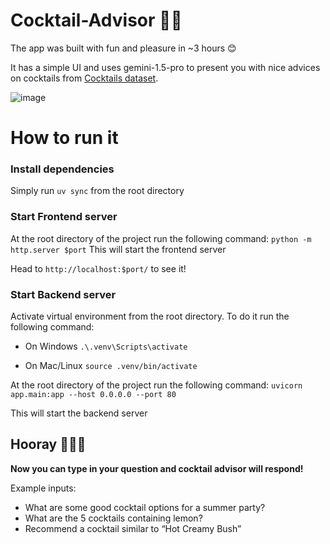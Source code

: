 # Cocktail-Advisor 👨‍💼
The app was built with fun and pleasure in ~3 hours 😊

It has a simple UI and uses gemini-1.5-pro to present you with nice advices on cocktails from [Cocktails dataset](https://www.kaggle.com/datasets/aadyasingh55/cocktails). 

![image](https://github.com/user-attachments/assets/7d047998-274b-4f0f-b63e-389ed832dc6e)

# How to run it

### Install dependencies

Simply run `uv sync` from the root directory

### Start Frontend server

At the root directory of the project run the following command:
`python -m http.server $port`
This will start the frontend server

Head to `http://localhost:$port/` to see it!

### Start Backend server 

Activate virtual environment from the root directory. To do it run the following command:

- On Windows
`.\.venv\Scripts\activate`

- On Mac/Linux
`source .venv/bin/activate`

At the root directory of the project run the following command:
`uvicorn app.main:app --host 0.0.0.0 --port 80`

This will start the backend server 

## Hooray 🎉🎉🎉
**Now you can type in your question and cocktail advisor will respond!**

Example inputs:
- What are some good cocktail options for a summer party?
- What are the 5 cocktails containing lemon?
- Recommend a cocktail similar to “Hot Creamy Bush”
